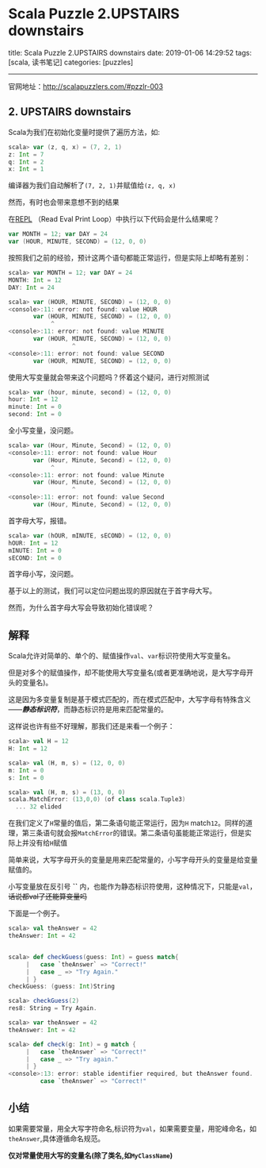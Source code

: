 #  Scala Puzzle 2.UPSTAIRS downstairs

title:  Scala Puzzle 2.UPSTAIRS downstairs
date: 2019-01-06 14:29:52
tags:  [scala, 读书笔记]
categories: [puzzles]

------



官网地址：http://scalapuzzlers.com/#pzzlr-003

## 2. UPSTAIRS downstairs

Scala为我们在初始化变量时提供了遍历方法，如:

```scala
scala> var (z, q, x) = (7, 2, 1)
z: Int = 7
q: Int = 2
x: Int = 1
```

编译器为我们自动解析了`(7, 2, 1)`并赋值给`(z, q, x)`

然而，有时也会带来意想不到的结果

在[REPL](https://docs.scala-lang.org/overviews/repl/overview.html) （Read Eval Print Loop）中执行以下代码会是什么结果呢？

```scala
var MONTH = 12; var DAY = 24
var (HOUR, MINUTE, SECOND) = (12, 0, 0)
```

按照我们之前的经验，预计这两个语句都能正常运行，但是实际上却略有差别：

```scala
scala> var MONTH = 12; var DAY = 24
MONTH: Int = 12
DAY: Int = 24

scala> var (HOUR, MINUTE, SECOND) = (12, 0, 0)
<console>:11: error: not found: value HOUR
       var (HOUR, MINUTE, SECOND) = (12, 0, 0)
            ^
<console>:11: error: not found: value MINUTE
       var (HOUR, MINUTE, SECOND) = (12, 0, 0)
                  ^
<console>:11: error: not found: value SECOND
       var (HOUR, MINUTE, SECOND) = (12, 0, 0)

```

使用大写变量就会带来这个问题吗？怀着这个疑问，进行对照测试

```scala
scala> var (hour, minute, second) = (12, 0, 0)
hour: Int = 12
minute: Int = 0
second: Int = 0

```

全小写变量，没问题。

```scala
scala> var (Hour, Minute, Second) = (12, 0, 0)
<console>:11: error: not found: value Hour
       var (Hour, Minute, Second) = (12, 0, 0)
            ^
<console>:11: error: not found: value Minute
       var (Hour, Minute, Second) = (12, 0, 0)
                  ^
<console>:11: error: not found: value Second
       var (Hour, Minute, Second) = (12, 0, 0)

```

首字母大写，报错。

```scala
scala> var (hOUR, mINUTE, sECOND) = (12, 0, 0)
hOUR: Int = 12
mINUTE: Int = 0
sECOND: Int = 0

```

首字母小写，没问题。

基于以上的测试，我们可以定位问题出现的原因就在于首字母大写。

然而，为什么首字母大写会导致初始化错误呢？

## 解释

Scala允许对简单的、单个的、赋值操作`val`、`var`标识符使用大写变量名。

但是对多个的赋值操作，却不能使用大写变量名(或者更准确地说，是大写字母开头的变量名)。

这是因为多变量复制是基于模式匹配的，而在模式匹配中，大写字母有特殊含义——***静态标识符***，而静态标识符是用来匹配常量的。

这样说也许有些不好理解，那我们还是来看一个例子：

```scala
scala> val H = 12
H: Int = 12

scala> val (H, m, s) = (12, 0, 0)
m: Int = 0
s: Int = 0

scala> val (H, m, s) = (13, 0, 0)
scala.MatchError: (13,0,0) (of class scala.Tuple3)
  ... 32 elided
```

在我们定义了`H`常量的值后，第二条语句能正常运行，因为`H` match`12`。同样的道理，第三条语句就会报`MatchError`的错误。第二条语句虽能能正常运行，但是实际上并没有给`H`赋值

简单来说，大写字母开头的变量是用来匹配常量的，小写字母开头的变量是给变量赋值的。

小写变量放在反引号 **\`\`** 内，也能作为静态标识符使用，这种情况下，只能是`val`，<del>话说都val了还能算变量吗</del>

下面是一个例子。

```scala
scala> val theAnswer = 42
theAnswer: Int = 42


scala> def checkGuess(guess: Int) = guess match{
     |   case `theAnswer` => "Correct!"
     |   case _ => "Try Again."
     | }
checkGuess: (guess: Int)String

scala> checkGuess(2)
res8: String = Try Again.

scala> var theAnswer = 42
theAnswer: Int = 42

scala> def check(g: Int) = g match {
     |   case `theAnswer` => "Correct!"
     |   case _ => "Try again."
     | }
<console>:13: error: stable identifier required, but theAnswer found.
         case `theAnswer` => "Correct!"

```

## 小结

如果需要常量，用全大写字符命名,标识符为`val`，如果需要变量，用驼峰命名，如`theAnswer`,具体遵循命名规范。

**仅对常量使用大写的变量名(除了类名,如`MyClassName`)**

